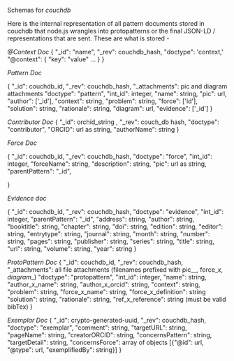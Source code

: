 Schemas for *couchdb*

Here is the internal representation of all pattern documents stored in couchdb that node.js wrangles into protopatterns or the final JSON-LD / representations that are sent. These are what is stored -

*@Context Doc*
{
	"\_id": "name",
	"\_rev": couchdb_hash,
	"doctype": 'context,'
	"@context": {
		"key": "value"
		...
	}
}

*Pattern Doc*

{
	"\_id": couchdb_id,
	"\_rev":	couchdb_hash,
	"\_attachments": pic and diagram attachments
	"doctype": "pattern",
	"int_id": integer,
	"name": string,
	"pic": url,
	"author": ['_id'],
	"context": string,
	"problem": string,
	"force": ['id'],
	"solution": string,
	"rationale": string,
	"diagram": url,
	"evidence": ['_id']
}

*Contributor Doc*
{
	"\_id": orchid_string ,
	"\_rev": couch_db hash,
	"doctype": "contributor",
	"ORCID": url as string,
	"authorName": string
}

*Force Doc*

{
	"\_id":  couchdb_id,
	"\_rev": couchdb_hash,
	"doctype": "force",
	"int_id": integer,
	"forceName": string,
	"description": string,
	"pic": url as string,
	"parentPattern": "_id",

}

*Evidence doc*

{
	"\_id":  couchdb_id,
	"\_rev": couchdb_hash,
	"doctype": "evidence",
	"int_id": integer,
	"parentPattern": "_id",
	"address": string,
	"author": string,
	"booktitle": string,
	"chapter": string,
	"doi": string,
	"edition": string,
	"editor": string,
	"entrytype": string,
	"journal": string,
	"month": string,
	"number": string,
	"pages": string,
	"publisher": string,
	"series": string,
	"title": string,
	"url": string,
	"volume": string,
	"year": string
}

*ProtoPattern Doc*
{
	"\_id": couchdb_id,
	"\_rev":	couchdb_hash,
	"\_attachments": all file attachments (filenames prefixed with pic\_\_, force\__x, diagram__)
	"doctype": "protopattern",
	"int_id": integer,
	"name": string,
	"author\_x_name": string,
	"author\_x_orcid": string,
	"context": string,
	"problem": string,
	"force\_x_name": string,
	"force\_x_definition": string
	"solution": string,
	"rationale": string,
	"ref\_x_reference": string (must be valid bibTex)
}

*Exemplar Doc*
{
	"\_id": crypto-generated-uuid,
	"\_rev":	couchdb_hash,
	"doctype": "exemplar",
	"comment": string,
	"targetURL": string,
	"pageName": string,
	"creatorORCID": string,
	"concernsPattern": string,
	"targetDetail": string,
	"concernsForce": array of objects [{"@id": url, "@type": url, "exemplifiedBy": string}]
}
